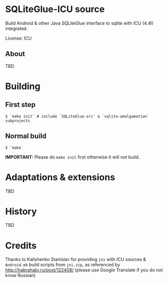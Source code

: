 # SQLiteGlue-ICU source

Build Android &amp; other Java SQLiteGlue interface to sqlite with ICU (4.4l) integrated.

License: ICU

## About

TBD

# Building

## First step

    $ `make init` # include `SQLiteGlue-src` & `sqlite-amalgamation` subprojects

## Normal build

    $ `make`

**IMPORTANT:** Please do `make init` first otherwise it will not build.

# Adaptations & extensions

TBD

# History

TBD

# Credits

Thanks to Kalishenko Stanislav for providing `jni` with ICU sources & `Android.mk` build scripts from `jni.zip`, as referenced by http://habrahabr.ru/post/122408/ (please use Google Translate if you do not know Russian)

